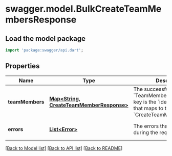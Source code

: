 # swagger.model.BulkCreateTeamMembersResponse

## Load the model package
```dart
import 'package:swagger/api.dart';
```

## Properties
Name | Type | Description | Notes
------------ | ------------- | ------------- | -------------
**teamMembers** | [**Map&lt;String, CreateTeamMemberResponse&gt;**](CreateTeamMemberResponse.md) | The successfully created &#x60;TeamMember&#x60; objects. Each key is the &#x60;idempotency_key&#x60; that maps to the &#x60;CreateTeamMemberRequest&#x60;. | [optional] [default to {}]
**errors** | [**List&lt;Error&gt;**](Error.md) | The errors that occurred during the request. | [optional] [default to []]

[[Back to Model list]](../README.md#documentation-for-models) [[Back to API list]](../README.md#documentation-for-api-endpoints) [[Back to README]](../README.md)


